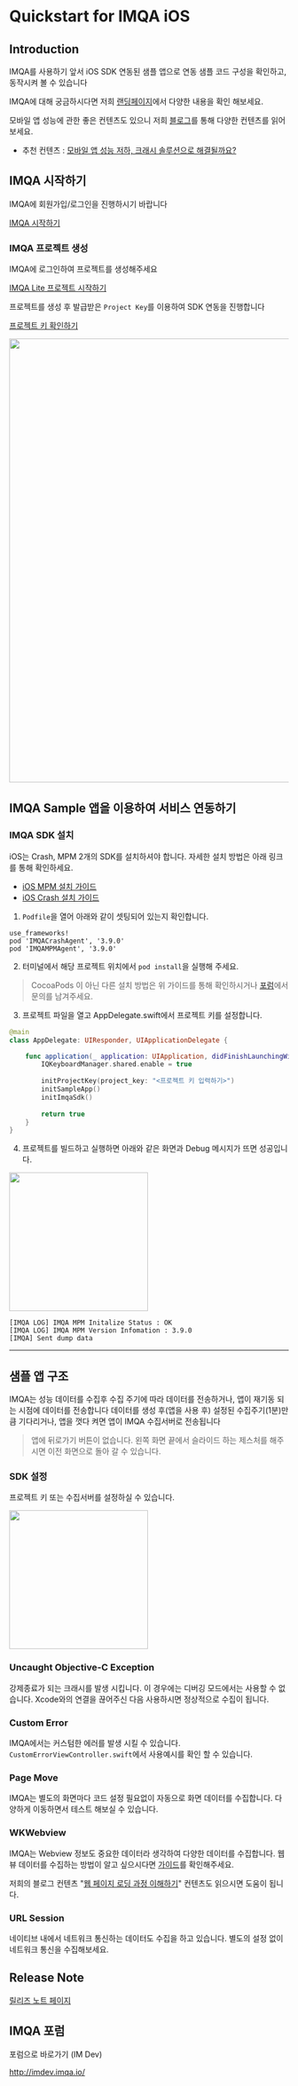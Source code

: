 # Quickstart for IMQA iOS


## Introduction
IMQA를 사용하기 앞서 iOS SDK 연동된 샘플 앱으로 연동 샘플 코드 구성을 확인하고, 동작시켜 볼 수 있습니다

IMQA에 대해 궁금하시다면 저희 [랜딩페이지](https://imqa.io)에서 다양한 내용을 확인 해보세요. 

모바일 앱 성능에 관한 좋은 컨텐츠도 있으니 저희 [블로그](https://blog.imqa.io)를 통해 다양한 컨텐츠를 읽어보세요. 
- 추천 컨텐츠 : [모바일 앱 성능 저하, 크래시 솔루션으로 해결될까요?](https://blog.imqa.io/decreased-app-performance-resolution/)

## IMQA 시작하기
IMQA에 회원가입/로그인을 진행하시기 바랍니다

[IMQA 시작하기](https://docs.imqa.io/installation/imqa)

### IMQA 프로젝트 생성
IMQA에 로그인하여 프로젝트를 생성해주세요

[IMQA Lite 프로젝트 시작하기](https://docs.imqa.io/installation/imqa/project-lite)

프로젝트를 생성 후 발급받은 `Project Key`를 이용하여 SDK 연동을 진행합니다

[프로젝트 키 확인하기](https://docs.imqa.io/installation/imqa/project-key)

[<img src="https://842389420-files.gitbook.io/~/files/v0/b/gitbook-x-prod.appspot.com/o/spaces%2FzFyCopc6yAp3UcEYW6la%2Fuploads%2FZCGQMpp55OSw14VeJCBG%2FUntitled.png?alt=media&token=c635d854-7d83-48cc-bf87-56d52924ac7a" width="800"/>](image.png)


## IMQA Sample 앱을 이용하여 서비스 연동하기

### IMQA SDK 설치

iOS는 Crash, MPM 2개의 SDK를 설치하셔야 합니다. 자세한 설치 방법은 아래 링크를 통해 확인하세요.

- [iOS MPM 설치 가이드](https://docs.imqa.io/installation/ios-sdk/mpm-sdk-install)
- [iOS Crash 설치 가이드](https://docs.imqa.io/installation/ios-sdk/crash-sdk-install)

1. `Podfile`을 열어 아래와 같이 셋팅되어 있는지 확인합니다. 

```
use_frameworks!
pod 'IMQACrashAgent', '3.9.0'
pod 'IMQAMPMAgent', '3.9.0'
```

2. 터미널에서 해당 프로젝트 위치에서 `pod install`을 실행해 주세요.
> CocoaPods 이 아닌 다른 설치 방법은 위 가이드를 통해 확인하시거나 [포럼](http://imdev.imqa.io/)에서 문의를 남겨주세요.

3. 프로젝트 파일을 열고 AppDelegate.swift에서 프로젝트 키를 설정합니다. 

```swift
@main
class AppDelegate: UIResponder, UIApplicationDelegate {

    func application(_ application: UIApplication, didFinishLaunchingWithOptions launchOptions: [UIApplication.LaunchOptionsKey: Any]?) -> Bool {
        IQKeyboardManager.shared.enable = true
        
        initProjectKey(project_key: "<프로젝트 키 입력하기>")
        initSampleApp()
        initImqaSdk()
        
        return true
    }
}
```

4. 프로젝트를 빌드하고 실행하면 아래와 같은 화면과 Debug 메시지가 뜨면 성공입니다. 

[<img src="https://raw.githubusercontent.com/onycom-imqa/IMQA_IOS_SAMPLE/main/images/ios-1.png" width="250"/>](image.png)

```
[IMQA LOG] IMQA MPM Initalize Status : OK
[IMQA LOG] IMQA MPM Version Infomation : 3.9.0
[IMQA] Sent dump data
```

-----

## 샘플 앱 구조

IMQA는 성능 데이터를 수집후 수집 주기에 따라 데이터를 전송하거나, 앱이 재기동 되는 시점에 데이터를 전송합니다
데이터를 생성 후(앱을 사용 후) 설정된 수집주기(1분)만큼 기다리거나, 앱을 껏다 켜면 앱이 IMQA 수집서버로 전송됩니다

> 앱에 뒤로가기 버튼이 없습니다. 왼쪽 화면 끝에서 슬라이드 하는 제스처를 해주시면 이전 화면으로 돌아 갈 수 있습니다. 

### SDK 설정 

프로젝트 키 또는 수집서버를 설정하실 수 있습니다. 

[<img src="https://raw.githubusercontent.com/onycom-imqa/IMQA_IOS_SAMPLE/main/images/ios-2.png" width="250"/>](image.png)


### Uncaught Objective-C Exception 

강제종료가 되는 크래시를 발생 시킵니다. 
이 경우에는 디버깅 모드에서는 사용할 수 없습니다. Xcode와의 연결을 끊어주신 다음 사용하시면 정상적으로 수집이 됩니다. 

### Custom Error

IMQA에서는 커스텀한 에러를 발생 시킬 수 있습니다. `CustomErrorViewController.swift`에서 사용예시를 확인 할 수 있습니다.  

### Page Move 

IMQA는 별도의 화면마다 코드 설정 필요없이 자동으로 화면 데이터를 수집합니다. 
다양하게 이동하면서 테스트 해보실 수 있습니다. 

### WKWebview 

IMQA는 Webview 정보도 중요한 데이터라 생각하여 다양한 데이터를 수집합니다. 
웹뷰 데이터를 수집하는 방법이 알고 싶으시다면 [가이드](https://docs.imqa.io/installation/ios-sdk/mpm-sdk/wkwebview)를 확인해주세요.

저희의 블로그 컨텐츠 "[웹 페이지 로딩 과정 이해하기](https://blog.imqa.io/webpage_loading_process/)" 컨텐츠도 읽으시면 도움이 됩니다. 

### URL Session 

네이티브 내에서 네트워크 통신하는 데이터도 수집을 하고 있습니다. 
별도의 설정 없이 네트워크 통신을 수집해보세요.  

## Release Note
[릴리즈 노트 페이지](https://docs.imqa.io/release-note/update)


## IMQA 포럼
포럼으로 바로가기 (IM Dev)

http://imdev.imqa.io/

